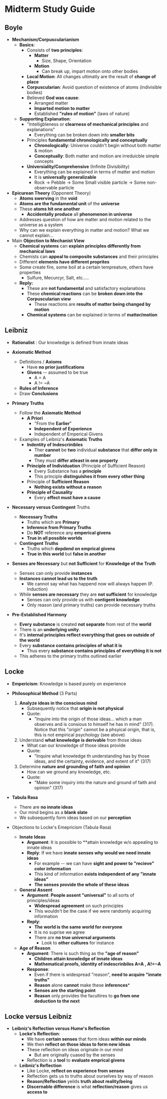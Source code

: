 Midterm Study Guide
===================
Boyle
-----
- **Mechanism/Corpuscularianism**
    * **Basics**:
        - Consists of **two principles**:
            * **Matter**
                - Size, Shape, Orientation
            * **Motion**
                - Can break up, impart motion onto other bodies
        - **Local Motion**: All changes ultimatly are the result of **change of place**
        - **Corpuscularian**: Avoid question of existence of atoms (indivisible bodies)
        - Believed **God was cause**:
            * Arranged matter
            * **Imparted motion to matter**
            * Established **"rules of motion"** (laws of nature)
    * **Supporting Explanation**:
        - "Intelligbleness or **clearness of mechanical principles** and explanations"
            * Everything can be broken down into **smaller bits**
        - Principles **fundamental chronologically and conceptually**
            * **Chronologically**: Universe couldn't begin without both matter & motion
            * **Conceptually**: Both matter and motion are irreduicble simple concepts
        - **Universiality/Comprehensive** (Infinite Divisibility)
            * Everything can be explained in terms of matter and motion
            * It is **universally generalizable**
            * Rock -> Pebble -> Some Small visible particle -> Some non-observable particle 
-  **Epicurean Theory** (Opponent Theory)
    * **Atoms swerving** in the **void**
    * **Atoms are the fundamental unit** of the **universe**
    * These **atoms hit one another** 
        - **Accidentally produce** all **phenomenon in universe**
    * Addresses question of how are matter and motion related to the universe as a system
    * Why can we explain everything in matter and motion? What we cannot explain...
- Main **Objection to Mechanist View**
    - **Chemical systems** can **explain principles differently from mechanical laws**
    - Chemists can **appeal to composite substances** and their principles
    - Different **elements have different proprites**
    - Some create fire, some boil at a certain tempreature, others have properties
        * Sulfure, Mecurcyr, Salt, etc.....
    * **Reply:**
        - These are **not fundamental** and satisfactory explanations
        - These **chemical reactions** can be **broken down into the Corpuscularian view**
            * These reactions are **results of matter being changed by motion**
        - **Chemical systems** can be explained in terms of **matter/motion**

Leibniz
-------
- **Rationalist** : Our knowledge is defined from innate ideas 
- **Axiomatic Method**
    * Definitions / **Axioms**
        - Have **no prior justifications**
        - **Givens** -- assumed to be true
            * A = A
            * A != ~A
    * **Rules of Inference**
    * Draw **Conclusions**
- **Primary Truths**
    * Follow the **Axiomatic Method**
        - **A Priori**
            * "From the **Earlier**"
            * **Independent of Experience**
            * Independent of Emperical Givens
    * Examples of Leibniz's **Axiomatic Truths**
        - **Indentity of Indescrinibles**
            * Ther **cannot** be **two** individual **substance** that **differ only in number**
            * They must **differ atleast in one property**
        - **Principle of Individuation** (Principle of Sufficient Reason)
            * Every Substance has a **principle**
            * This principle **distinguishes it from every other thing**
        - Principle of **Sufficient Reason**
            * **Nothing exists without a reason**
        - **Principle of Causality**
            * Every **effect must have a cause**
- **Necessary versus Contingent** Truths
    * **Necessary Truths**
        - Truths which are **Primary**
        - **Inference from Primary Truths**
        - Do **NOT** reference any **emperical givens**
        - **True in all possible worlds**
    * **Contingent Truths**
        - Truths which **depdend on emprical givens**
        - **True in this world** but **false in another**

- **Senses are Necessary** but **not Sufficient** for **Knowledge of the Truth**
    * Senses can only provide **instances**
    * **Instances cannot lead us to the truth**
        - We cannot say what has happend now will always happen (P. Induction)
    * While **senses are necessary** they are **not sufficient** for knowledge
        - Senses can only provide us with **contigent knowledge**
        - Only reason (and primary truths) can provide necessary truths

- **Pre-Established Harmony**
    * **Every substance** is created **not separate** from rest of the **world**
    * There is an **underlying unity**.
    * It's **internal principles reflect everything that goes on outside of the world**
    * Every **substance contains principles of what it is**
        - Thus every **substance contains principles of everything it is not**
    * This adheres to the primary truths outlined earlier
        
Locke
-----
- **Empericism**: Knowledge is based purely on experience
- **Philosophical Method** (3 Parts)
    1. **Analyze ideas in the conscious mind**
        - Subsequently notice that **origin is not physical**
        - Quote:
            * "Inquire into the origin of those ideas... which a man observes and is consious to himself he has in mind" (317). Notice that this "origin" cannot be a phsyical origin, that is, this is not empirical psychology (see above)
    2. Understand **what knowledge is derivable** from those ideas
        - What can our knowledge of those ideas provide
        - Quote:
            * "Inquire what knowledge th understanding has by those ideas, and the certainty, evidence, and extent of it" (317)
    3. Determine **nature and grounding of faith and opinion**
        - How can we ground any knowledge, etc.
        - Quote:
            * "Make some inquiry into the nature and ground of faith and opinion" (317)
- **Tabula Rasa**
    * There are **no innate ideas**
    * Our mind begins as a **blank slate**
    * We subsequently form ideas based on our **perception**

- Objections to Locke's Emepricism (Tabula Rasa)
    * **Innate Ideas**
        - **Argument**: It is possible to **attain knowledge w/o appealing to innate ideas
        - **Reply**: If we have **innate senses why would we need innate ideas**
            * For example -- we can have **sight and power to "recieve" color information**
            * This kind of information **exists independent of any "innate ideas"**
            * **The senses provide the whole of these ideas**
    * **General Assent**
        - **Argument**: **People assent "universal"** to all sorts of principles/ideas
            * **Widespread agreement** on such principles
            * This wouldn't be the case if we were randomly acquiring information
        - **Reply**:
            * **The world is the same world for everyone**
            * It is no suprise we agree
            * There are **no true universal arguments**
                - Look to **other cultures** for instance
    * **Age of Reason**
        - **Argument**: There is such thing as the **"age of reason"**
            * **Children attain knowledge of innate ideas**
            * **Mathematical proofs, identity of indescrinbiles A=A , A!=~A**
        - **Response**:
            * Even if there is widespread "reason", **need to acquire "innate truths"**
            * **Reason** alone **cannot** make these **inferences***
            * **Senses are the starting point**
            * **Reason** only provides the facultires to **go from one deduction to the next**

Locke versus Leibniz
--------------------
- **Leibniz's Reflection versus Hume's Reflection**
    * **Locke's Reflection**:
        - We have **certain senses** that form ideas **within our minds**
        - We then **reflect on those ideas to form new ideas**
        - These  reflection on ideas originate in our mind
            * But are originally cuased by the senses
        - Reflection is a **tool** to **evaluate emprical givens**
    * **Leibniz's Reflection**
        - Like Locke, **reflect on experience from senses**
        - Reflection gets us to truths about ourselves by way of reason
        - **Reason/Reflection** yeilds **truth about reality/being**
        - **Discernable difference** is what **reflection/reason** gives us **access to**
